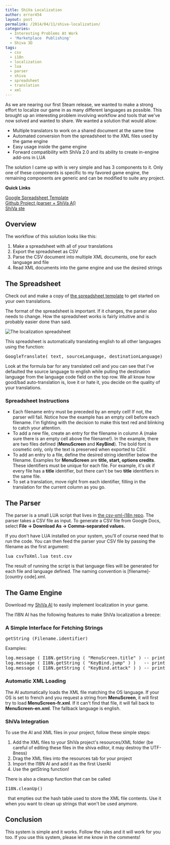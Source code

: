```yaml
---
title: ShiVa Localization
author: error454
layout: post
permalink: /2014/04/11/shiva-localization/
categories:
  - Interesting Problems At Work
  - 'Marketplace  Publishing'
  - Shiva 3D
tags:
  - csv
  - i18n
  - localization
  - lua
  - parser
  - shiva
  - spreadsheet
  - translation
  - xml
---
```

As we are nearing our first Steam release, we wanted to make a strong effort to localize our game in as many different languages as possible. This brought up an interesting problem involving workflow and tools that we've now solved and wanted to share. We wanted a solution that would allow:

*   Multiple translators to work on a shared document at the same time
*   Automated conversion from the spreadsheet to the XML files used by the game engine
*   Easy usage inside the game engine
*   Forward compatibility with ShiVa 2.0 and its ability to create in-engine add-ons in LUA

The solution I came up with is very simple and has 3 components to it. Only one of these components is specific to my favored game engine, the remaining components are generic and can be modified to suite any project.

**Quick Links**

<a href="https://docs.google.com/spreadsheet/ccc?key=0AoGqxtUhFBJDdFRMU3c5RTNQSExiTnhYZFkxRUloU0E&usp=sharing" target="_blank">Google Spreadsheet Template</a>  
<a href="http://error454.github.io/csv-xml-i18n" target="_blank">Github Project (parser + ShiVa AI)</a>  
<a href="https://raw.githubusercontent.com/error454/csv-xml-i18n/master/shiva/I18N.ste" target="_blank">ShiVa ste</a>

## Overview

The workflow of this solution looks like this:

1.  Make a spreadsheet with all of your translations
2.  Export the spreadsheet as CSV
3.  Parse the CSV document into multiple XML documents, one for each language and file
4.  Read XML documents into the game engine and use the desired strings

## The Spreadsheet

Check out and make a copy of <a href="https://docs.google.com/spreadsheet/ccc?key=0AoGqxtUhFBJDdFRMU3c5RTNQSExiTnhYZFkxRUloU0E&usp=sharing" target="_blank">the spreadsheet template</a> to get started on your own translations.

The format of the spreadsheet is important. If it changes, the parser also needs to change. How the spreadsheet works is fairly intuitive and is probably easier done than said.

<img src='{{ site.url }}/assets/uploads/2014/04/localization.jpg' alt='The localization spreadsheet'>

This spreadsheet is automatically translating english to all other languages using the function:
<pre>GoogleTranslate( text, sourceLanguage, destinationLanguage)</pre>
Look at the formula bar for any translated cell and you can see that I've defaulted the source language to english while pulling the destination language from the language code field on the top row. We all know how good/bad auto-translation is, love it or hate it, you decide on the quality of your translations.

### Spreadsheet Instructions

*   Each filename entry must be preceded by an empty cell! If not, the parser will fail. Notice how the example has an empty cell before each filename. I'm fighting with the decision to make this text red and blinking to catch your attention.
*   To add a new file, create an entry for the filename in column A (make sure there is an empty cell above the filename!). In the example, there are two files defined (**MenuScreen** and **KeyBind**). The bold font is cosmetic only, only the text is preserved when exported to CSV.
*   To add an entry to a file, define the desired string identifier below the filename. Examples for **MenuScreen** are **title, start, options credits**. These identifiers must be unique for each file. For example, it's ok if every file has a **title** identifier, but there can't be two **title** identifiers in the same file.
*   To set a translation, move right from each identifier, filling in the translation for the current column as you go.

## The Parser

The parser is a small LUA script that lives in <a href="http://error454.github.io/csv-xml-i18n" target="_blank">the csv-xml-i18n repo</a>. The parser takes a CSV file as input. To generate a CSV file from Google Docs, select **File -> Download As -> Comma-separated values.**

If you don't have LUA installed on your system, you'll of course need that to run the code. You can then feed the parser your CSV file by passing the filename as the first argument:

<pre>lua csvToXml.lua test.csv</pre>

The result of running the script is that language files will be generated for each file and language defined. The naming convention is [filename]-[country code].xml.

## The Game Engine

Download my <a href="https://raw.githubusercontent.com/error454/csv-xml-i18n/master/shiva/I18N.ste" target="_blank">ShiVa AI</a> to easily implement localization in your game.

The I18N AI has the following features to make ShiVa localization a breeze:

### A Simple Interface for Fetching Strings

<pre>getString (Filename.identifier)</pre>

Examples:

<pre>log.message ( I18N.getString ( "MenuScreen.title" ) -- prints "Awesome Game!"
log.message ( I18N.getString ( "KeyBind.jump" ) )   -- prints "Jump"
log.message ( I18N.getString ( "KeyBind.attack" ) ) -- prints "Attack"</pre>

### Automatic XML Loading

The AI automatically loads the XML file matching the OS language. If your OS is set to french and you request a string from **MenuScreen**, it will first try to load **MenuScreen-fr.xml**. If it can't find that file, it will fall back to **MenuScreen-en.xml**. The fallback language is english.

### ShiVa Integration

To use the AI and XML files in your project, follow these simple steps:

1.  Add the XML files to your ShiVa project's resources/XML folder (be careful of editing these files in the shiva editor, it may destroy the UTF-8ness)
2.  Drag the XML files into the resources tab for your project
3.  Import the I18N AI and add it as the first UserAI
4.  Use the getString function!

There is also a cleanup function that can be called <pre>I18N.cleanUp()</pre>  that empties out the hash table used to store the XML file contents. Use it when you want to clean up strings that won't be used anymore.

## Conclusion

This system is simple and it works. Follow the rules and it will work for you too. If you use this system, please let me know in the comments!
